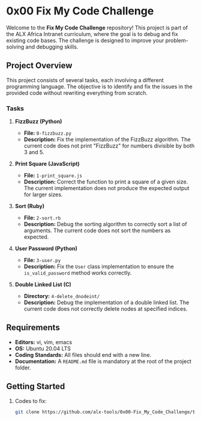 # 0x00 Fix My Code Challenge

Welcome to the **Fix My Code Challenge** repository! This project is part of the ALX Africa Intranet curriculum, where the goal is to debug and fix existing code bases. The challenge is designed to improve your problem-solving and debugging skills.

## Project Overview

This project consists of several tasks, each involving a different programming language. The objective is to identify and fix the issues in the provided code without rewriting everything from scratch.

### Tasks

1. **FizzBuzz (Python)**
   - **File:** `0-fizzbuzz.py`
   - **Description:** Fix the implementation of the FizzBuzz algorithm. The current code does not print "FizzBuzz" for numbers divisible by both 3 and 5.

2. **Print Square (JavaScript)**
   - **File:** `1-print_square.js`
   - **Description:** Correct the function to print a square of a given size. The current implementation does not produce the expected output for larger sizes.

3. **Sort (Ruby)**
   - **File:** `2-sort.rb`
   - **Description:** Debug the sorting algorithm to correctly sort a list of arguments. The current code does not sort the numbers as expected.

4. **User Password (Python)**
   - **File:** `3-user.py`
   - **Description:** Fix the `User` class implementation to ensure the `is_valid_password` method works correctly.

5. **Double Linked List (C)**
   - **Directory:** `4-delete_dnodeint/`
   - **Description:** Debug the implementation of a double linked list. The current code does not correctly delete nodes at specified indices.

## Requirements

- **Editors:** vi, vim, emacs
- **OS:** Ubuntu 20.04 LTS
- **Coding Standards:** All files should end with a new line.
- **Documentation:** A `README.md` file is mandatory at the root of the project folder.

## Getting Started

1. Codes to fix:
   ```bash
   git clone https://github.com/alx-tools/0x00-Fix_My_Code_Challenge/tree/master
